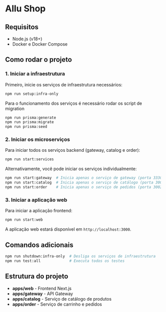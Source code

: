 # Allu Shop

## Requisitos

- Node.js (v18+)
- Docker e Docker Compose

## Como rodar o projeto

### 1. Iniciar a infraestrutura

Primeiro, inicie os serviços de infraestrutura necessários:

```bash
npm run setup:infra-only
```

Para o funcionamento dos serviços é necessário rodar os script de migration

```bash
npm run prisma:generate
npm run prisma:migrate
npm run prisma:seed
```

### 2. Iniciar os microserviços

Para iniciar todos os serviços backend (gateway, catalog e order):

```bash
npm run start:services
```

Alternativamente, você pode iniciar os serviços individualmente:

```bash
npm run start:gateway  # Inicia apenas o serviço de gateway (porta 3330)
npm run start:catalog  # Inicia apenas o serviço de catálogo (porta 3001)
npm run start:order    # Inicia apenas o serviço de pedidos (porta 3002)
```

### 3. Iniciar a aplicação web

Para iniciar a aplicação frontend:

```bash
npm run start:web
```

A aplicação web estará disponível em `http://localhost:3000`.

## Comandos adicionais

```bash
npm run shutdown:infra-only  # Desliga os serviços de infraestrutura
npm run test:all             # Executa todos os testes
```

## Estrutura do projeto

- **apps/web** - Frontend Next.js
- **apps/gateway** - API Gateway
- **apps/catalog** - Serviço de catálogo de produtos
- **apps/order** - Serviço de carrinho e pedidos
